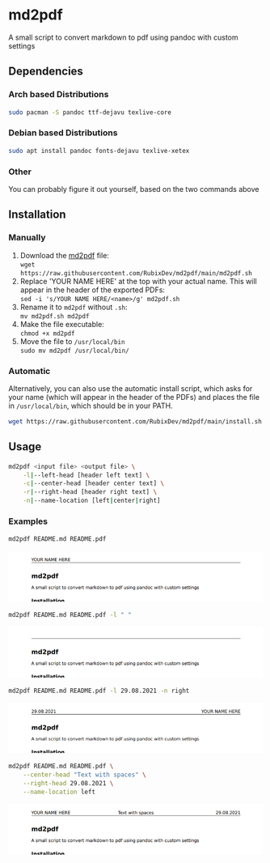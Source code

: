 # md2pdf
A small script to convert markdown to pdf using pandoc with custom settings

## Dependencies
### Arch based Distributions
```bash
sudo pacman -S pandoc ttf-dejavu texlive-core
```

### Debian based Distributions
```bash
sudo apt install pandoc fonts-dejavu texlive-xetex
```

### Other
You can probably figure it out yourself, based on the two commands above

## Installation

### Manually
1. Download the [md2pdf](https://raw.githubusercontent.com/RubixDev/md2pdf/main/md2pdf.sh) file:\
   `wget https://raw.githubusercontent.com/RubixDev/md2pdf/main/md2pdf.sh`
2. Replace 'YOUR NAME HERE' at the top with your actual name. This will appear in the header of the exported PDFs:\
   `sed -i 's/YOUR NAME HERE/<name>/g' md2pdf.sh`
3. Rename it to `md2pdf` without `.sh`:\
   `mv md2pdf.sh md2pdf`
4. Make the file executable:\
   `chmod +x md2pdf`
5. Move the file to `/usr/local/bin`\
   `sudo mv md2pdf /usr/local/bin/`

### Automatic
Alternatively, you can also use the automatic install script, which asks for your name (which will appear in the header of the PDFs) and places the file in `/usr/local/bin`, which should be in your PATH.
```bash
wget https://raw.githubusercontent.com/RubixDev/md2pdf/main/install.sh && bash install.sh
```

## Usage
```bash
md2pdf <input file> <output file> \
    -l|--left-head [header left text] \
    -c|--center-head [header center text] \
    -r|--right-head [header right text] \
    -n|--name-location [left|center|right]
```

### Examples

```bash
md2pdf README.md README.pdf
```
![](Images/Example1.png)


```bash
md2pdf README.md README.pdf -l " "
```
![](Images/Example2.png)


```bash
md2pdf README.md README.pdf -l 29.08.2021 -n right
```
![](Images/Example3.png)


```bash
md2pdf README.md README.pdf \
    --center-head "Text with spaces" \
    --right-head 29.08.2021 \
    --name-location left
```
![](Images/Example4.png)
